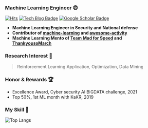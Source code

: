 ### Machine Learning Engineer 😎
[![Hits](https://hits.seeyoufarm.com/api/count/incr/badge.svg?url=https%3A%2F%2Fgithub.com%2FKaintels&)](https://hits.seeyoufarm.com)
[![Tech Blog Badge](http://img.shields.io/badge/-Tech%20blog-black?style=flat-square&logo=github&link=https://velog.io/@kaintels)](https://velog.io/@kaintels)
[![Google Scholar Badge](https://img.shields.io/badge/-Scholar-4285f4?style=flat-square&logo=google-scholar&logoColor=white&link=https://scholar.google.com/citations?user=NWbfyKYAAAAJ&hl)](https://scholar.google.com/citations?user=NWbfyKYAAAAJ&hl)

- **Machine Learning Engineer in Security and National defense**
- **Contributor of [**machine-learning**](https://github.com/teddylee777/machine-learning) and [**awesome-activity**](https://github.com/FKgk/awesome-activity)**
- **Machine Learning Mento of [**Team Mad for Speed**](https://www.facebook.com/teammfs/) and [**ThankyousoMarch**](https://th3.co.kr/)**

### Research Interest 🔎

> Reinforcement Learning Application, Optimization, Data Mining

### Honor & Rewards 🏆

- Excellence Award, Cyber security AI·BIGDATA challenge, 2021
- Top 50%, 1st ML month with KaKR, 2019


### My Skill 📙

![Top Langs](https://github-readme-stats.vercel.app/api/top-langs/?username=kaintels&hide=scss,html,css,jupyter%20notebook&layout=compact&langs_count=10)
